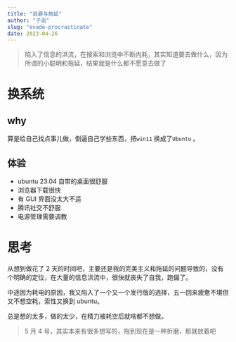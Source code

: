 ```yaml
---
title: "逃避与拖延"
author: "子涵"
slug: "evade-procrastinate"
date: 2023-04-26
---
```


> 陷入了信息的洪流，在搜索和浏览中不断内耗，其实知道要去做什么，因为所谓的小聪明和拖延，结果就是什么都不愿意去做了

# 换系统

## why

算是给自己找点事儿做，倒逼自己学些东西，把`win11` 换成了`Ubuntu` 。

## 体验

- ubuntu 23.04 自带的桌面很舒服
- 浏览器下载很快
- 有 GUI 界面没太大不适
- 腾讯社交不舒服
- 电源管理需要调教

# 思考

从想到做花了 2 天的时间吧，主要还是我的完美主义和拖延的问题导致的，没有个明确的定位，在大量的信息洪流中，很快就丧失了自我，跑偏了。

中途因为耗电的原因，我又陷入了一个又一个发行版的选择，五一回来疲惫不堪但又不想空耗，索性又换到 ubuntu。

总是想的太多，做的太少，在精力被耗空后就啥都不想做。

> 5 月 4 号，其实本来有很多想写的，拖到现在是一种折磨，那就放着吧
